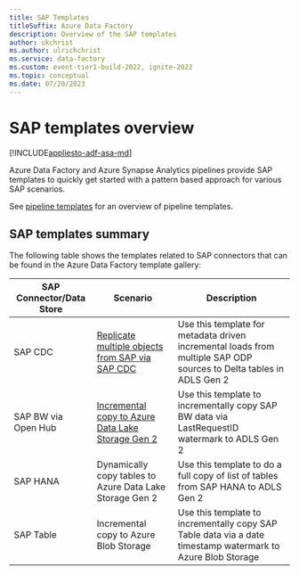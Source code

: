 ```yaml
---
title: SAP Templates
titleSuffix: Azure Data Factory
description: Overview of the SAP templates
author: ukchrist
ms.author: ulrichchrist
ms.service: data-factory
ms.custom: event-tier1-build-2022, ignite-2022
ms.topic: conceptual
ms.date: 07/20/2023
---
```


# SAP templates overview

[!INCLUDE[appliesto-adf-asa-md](includes/appliesto-adf-asa-md.md)]

Azure Data Factory and Azure Synapse Analytics pipelines provide SAP templates to quickly get started with a pattern based approach for various SAP scenarios. 

See [pipeline templates](solution-templates-introduction.md) for an overview of pipeline templates.

## SAP templates summary

The following table shows the templates related to SAP connectors that can be found in the Azure Data Factory template gallery: 

| SAP Connector/Data Store | Scenario | Description |
| -- | -- | -- |
| SAP CDC | [Replicate multiple objects from SAP via SAP CDC](solution-template-replicate-multiple-objects-sap-cdc.md) | Use this template for metadata driven incremental loads from multiple SAP ODP sources to Delta tables in ADLS Gen 2 |
| SAP BW via Open Hub | [Incremental copy to Azure Data Lake Storage Gen 2](load-sap-bw-data.md) | Use this template to incrementally copy SAP BW data via LastRequestID watermark to ADLS Gen 2 |
| SAP HANA | Dynamically copy tables to Azure Data Lake Storage Gen 2 | Use this template to do a full copy of list of tables from SAP HANA to ADLS Gen 2 |
| SAP Table | Incremental copy to Azure Blob Storage | Use this template to incrementally copy SAP Table data via a date timestamp watermark to Azure Blob Storage |
